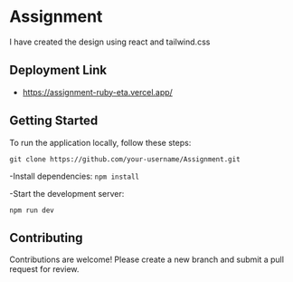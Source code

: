 # Assignment

I have created the design using react and tailwind.css

## Deployment Link
- https://assignment-ruby-eta.vercel.app/

## Getting Started

To run the application locally, follow these steps:

`git clone https://github.com/your-username/Assignment.git`

-Install dependencies:
`npm install`

-Start the development server:

`npm run dev`

## Contributing

Contributions are welcome! Please create a new branch and submit a pull request for review.
